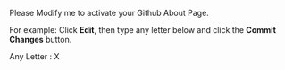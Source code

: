 Please Modify me to activate your Github About Page.

For example: Click **Edit**, then type any letter below and click the **Commit Changes** button.

Any Letter : X
